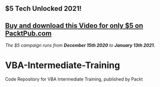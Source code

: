 ## $5 Tech Unlocked 2021!
[Buy and download this Video for only $5 on PacktPub.com](https://www.packtpub.com/product/vba-intermediate-training-video/9781839213687)
-----
*The $5 campaign         runs from __December 15th 2020__ to __January 13th 2021.__*

# VBA-Intermediate-Training
Code Repository for VBA Intermediate Training, published by Packt
